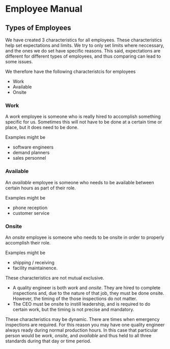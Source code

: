 # Employee Manual

## Types of Employees

We have created 3 characteristics for all employees. These characteristics help set expectations and limits. We try to only set limits where neccessary, and the ones we do set have specific reasons. This said, expectations are different for different types of employees, and thus comparing can lead to some issues.

We therefore have the following characteristcis for employees

* Work
* Available
* Onsite

### Work

A *work* employee is someone who is really hired to accomplish something specific for us. Sometimes this will not have to be done at a certain time or place, but it does need to be done.

Examples might be
* software engineers
* demand planners
* sales personnel

### Available

An *available* employee is someone who needs to be available between certain hours as part of their role.

Examples might be
* phone reception
* customer service

### Onsite

An *onsite* employee is someone who needs to be onsite in order to properly accomplish their role.

Examples might be

* shipping / receiving
* facility maintainence.

These characteristics are not mutual exclusive. 

* A quality engineer is both *work* and *onsite*. They are hired to complete inspections and, due to the nature of that job, they must be done onsite. However, the timing of the those inspections do not matter.
* The CEO must be onsite to instill leadership, and is required to do certain work, but the timing is not precise and mandatory.

These characteristics may be dynamic. There are times when emergency inspections are required. For this reason you may have one quality engineer always ready during normal production hours. In this case that particular person would be *work*, *onsite*, and *available* and thus held to all three standards during that day or time period.